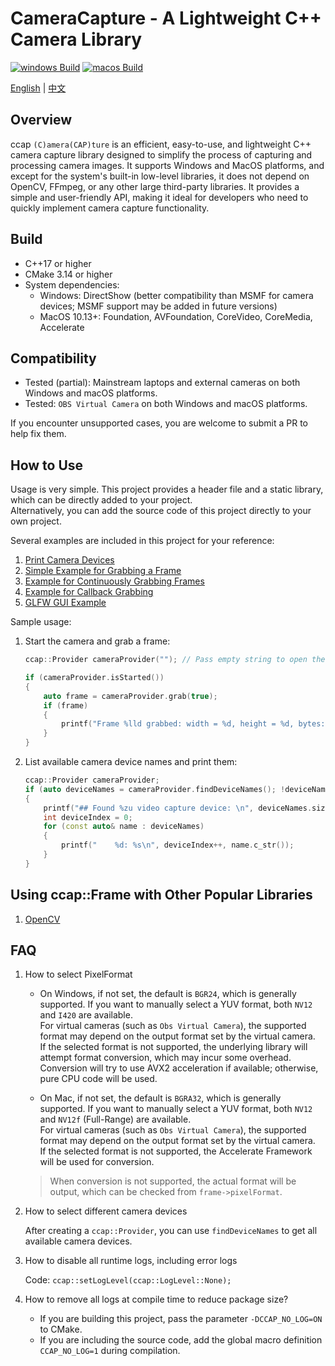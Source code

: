 # CameraCapture - A Lightweight C++ Camera Library

[![windows Build](https://github.com/wysaid/CameraCapture/actions/workflows/windows-build.yml/badge.svg)](https://github.com/wysaid/CameraCapture/actions/workflows/windows-build.yml) [![macos Build](https://github.com/wysaid/CameraCapture/actions/workflows/macos-build.yml/badge.svg)](https://github.com/wysaid/CameraCapture/actions/workflows/macos-build.yml)

[English](./README.md) | [中文](./README.zh-CN.md)

## Overview

ccap `(C)amera(CAP)ture` is an efficient, easy-to-use, and lightweight C++ camera capture library designed to simplify the process of capturing and processing camera images. It supports Windows and MacOS platforms, and except for the system's built-in low-level libraries, it does not depend on OpenCV, FFmpeg, or any other large third-party libraries. It provides a simple and user-friendly API, making it ideal for developers who need to quickly implement camera capture functionality.

## Build

- C++17 or higher
- CMake 3.14 or higher
- System dependencies:
  - Windows: DirectShow (better compatibility than MSMF for camera devices; MSMF support may be added in future versions)
  - MacOS 10.13+: Foundation, AVFoundation, CoreVideo, CoreMedia, Accelerate

## Compatibility

- Tested (partial): Mainstream laptops and external cameras on both Windows and macOS platforms.
- Tested: `OBS Virtual Camera` on both Windows and macOS platforms.

If you encounter unsupported cases, you are welcome to submit a PR to help fix them.

## How to Use

Usage is very simple. This project provides a header file and a static library, which can be directly added to your project.  
Alternatively, you can add the source code of this project directly to your own project.

Several examples are included in this project for your reference:

1. [Print Camera Devices](./examples/0-print_camera.cpp)
2. [Simple Example for Grabbing a Frame](./examples/1-minimal_example.cpp)
3. [Example for Continuously Grabbing Frames](./examples/2-capture_grab.cpp)
4. [Example for Callback Grabbing](./examples/3-capture_callback.cpp)
5. [GLFW GUI Example](./examples/4-example_with_glfw.cpp)

Sample usage:

1. Start the camera and grab a frame:

    ```cpp
    ccap::Provider cameraProvider(""); // Pass empty string to open the default camera

    if (cameraProvider.isStarted())
    {
        auto frame = cameraProvider.grab(true);
        if (frame)
        {
            printf("Frame %lld grabbed: width = %d, height = %d, bytes: %d\n", frame->frameIndex, frame->width, frame->height, frame->sizeInBytes);
        }
    }
    ```

2. List available camera device names and print them:

    ```cpp
    ccap::Provider cameraProvider;
    if (auto deviceNames = cameraProvider.findDeviceNames(); !deviceNames.empty())
    {
        printf("## Found %zu video capture device: \n", deviceNames.size());
        int deviceIndex = 0;
        for (const auto& name : deviceNames)
        {
            printf("    %d: %s\n", deviceIndex++, name.c_str());
        }
    }
    ```

## Using ccap::Frame with Other Popular Libraries

1. [OpenCV](include/ccap_opencv.h)

## FAQ

1. How to select PixelFormat

    - On Windows, if not set, the default is `BGR24`, which is generally supported. If you want to manually select a YUV format, both `NV12` and `I420` are available.  
    For virtual cameras (such as `Obs Virtual Camera`), the supported format may depend on the output format set by the virtual camera.  
    If the selected format is not supported, the underlying library will attempt format conversion, which may incur some overhead. Conversion will try to use AVX2 acceleration if available; otherwise, pure CPU code will be used.

    - On Mac, if not set, the default is `BGRA32`, which is generally supported. If you want to manually select a YUV format, both `NV12` and `NV12f` (Full-Range) are available.  
    For virtual cameras (such as `Obs Virtual Camera`), the supported format may depend on the output format set by the virtual camera.  
    If the selected format is not supported, the Accelerate Framework will be used for conversion.

    > When conversion is not supported, the actual format will be output, which can be checked from `frame->pixelFormat`.

2. How to select different camera devices

    After creating a `ccap::Provider`, you can use `findDeviceNames` to get all available camera devices.

3. How to disable all runtime logs, including error logs

    Code: `ccap::setLogLevel(ccap::LogLevel::None);`

4. How to remove all logs at compile time to reduce package size?

    - If you are building this project, pass the parameter `-DCCAP_NO_LOG=ON` to CMake.
    - If you are including the source code, add the global macro definition `CCAP_NO_LOG=1` during compilation.
